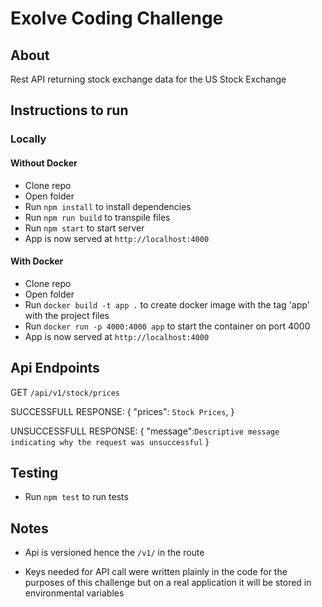 # Exolve Coding Challenge

## About

Rest API returning stock exchange data for the US Stock Exchange

## Instructions to run

### Locally

#### Without Docker

- Clone repo
- Open folder
- Run `npm install` to install dependencies
- Run `npm run build` to transpile files
- Run `npm start` to start server
- App is now served at `http://localhost:4000`

#### With Docker

- Clone repo
- Open folder
- Run `docker build -t app .` to create docker image with the tag 'app' with the project files
- Run `docker run -p 4000:4000 app` to start the container on port 4000
- App is now served at `http://localhost:4000`

## Api Endpoints

GET `/api/v1/stock/prices`

SUCCESSFULL RESPONSE: {
    "prices": ``Stock Prices``,
}

UNSUCCESSFULL RESPONSE: {
    "message":``Descriptive message indicating why the request was unsuccessful``
}

## Testing

- Run `npm test` to run tests

## Notes

- Api is versioned hence the `/v1/` in the route

- Keys needed for API call were written plainly in the code for the purposes of this challenge but on a real application it will be stored in environmental variables
